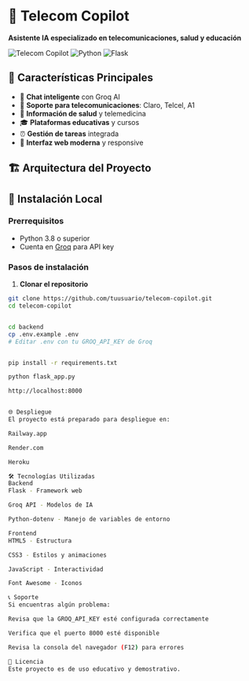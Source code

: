 # 📱 Telecom Copilot

**Asistente IA especializado en telecomunicaciones, salud y educación**

![Telecom Copilot](https://img.shields.io/badge/Version-1.0.0-blue)
![Python](https://img.shields.io/badge/Python-3.8+-green)
![Flask](https://img.shields.io/badge/Flask-2.3.3-lightgrey)

## 🎯 Características Principales

- 💬 **Chat inteligente** con Groq AI
- 📱 **Soporte para telecomunicaciones**: Claro, Telcel, A1
- 🏥 **Información de salud** y telemedicina
- 🎓 **Plataformas educativas** y cursos
- ⏰ **Gestión de tareas** integrada
- 🎨 **Interfaz web moderna** y responsive

## 🏗️ Arquitectura del Proyecto



## 🚀 Instalación Local

### Prerrequisitos
- Python 3.8 o superior
- Cuenta en [Groq](https://console.groq.com/) para API key

### Pasos de instalación

1. **Clonar el repositorio**
```bash
git clone https://github.com/tuusuario/telecom-copilot.git
cd telecom-copilot


cd backend
cp .env.example .env
# Editar .env con tu GROQ_API_KEY de Groq


pip install -r requirements.txt

python flask_app.py

http://localhost:8000


🌐 Despliegue
El proyecto está preparado para despliegue en:

Railway.app

Render.com

Heroku

🛠️ Tecnologías Utilizadas
Backend
Flask - Framework web

Groq API - Modelos de IA

Python-dotenv - Manejo de variables de entorno

Frontend
HTML5 - Estructura

CSS3 - Estilos y animaciones

JavaScript - Interactividad

Font Awesome - Iconos

📞 Soporte
Si encuentras algún problema:

Revisa que la GROQ_API_KEY esté configurada correctamente

Verifica que el puerto 8000 esté disponible

Revisa la consola del navegador (F12) para errores

📄 Licencia
Este proyecto es de uso educativo y demostrativo.
